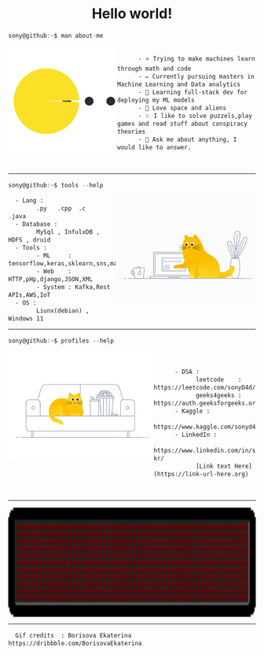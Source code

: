 <h1 align="center">Hello world!</h1>

```csharp
sony@github:~$ man about-me
```
<div>
<img align="left" src="pacman.svg" height="222px"/>

```

      - ⭐️ Trying to make machines learn through math and code 
      - ✏️ Currently pursuing masters in Machine Learning and Data analytics
      - 🔭 Learning full-stack dev for deploying my ML models 
      - 🚀 Love space and aliens
      - ✨ I like to solve puzzels,play games and read stuff about conspiracy theories
      - 💬 Ask me about anything, I would like to answer.
      
      
```
      
      
   
<hr>

```csharp
sony@github:~$ tools --help
```

<img align="right" src="g1.gif" height="214px"/>


      - Lang : 
            .py   .cpp  .c    .java
      - Database : 
            MySql , InfulxDB , HDFS , druid
      - Tools :
            - ML     : tensorflow,keras,sklearn,sns,mathplotlib,pandas
            - Web    : HTTP,pHp,django,JSON,XML
            - System : Kafka,Rest APIs,AWS,IoT
      - OS : 
            Liunx(debian) , Windows 11
<hr>

```csharp
sony@github:~$ profiles --help
```

<img align="left" src="g2.gif" height="222px"/>


```


      - DSA : 
            leetcode    : https://leetcode.com/sonyD4d/
            geeks4geeks : https://auth.geeksforgeeks.org/user/sonyd4d
      - Kaggle :
            https://www.kaggle.com/sonyd4d
      - LinkedIn :
            https://www.linkedin.com/in/sohan-kr/
            [Link text Here](https://link-url-here.org)
            
            
```  
<hr>

<img align="center" src="end.gif" height="222px"/>

<hr>
 
      Gif credits  : Borisova Ekaterina https://dribbble.com/BorisovaEkaterina
<!--
# ![Github Stats By Sony](https://github-readme-stats.vercel.app/api?username=sonyD4d&show_icons=true&title_color=fff&icon_color=79ff97&text_color=9f9f9f&bg_color=151515)  

<p align="center">
    <img src="banner.jpg" width="100%"/>
</p>
-->
